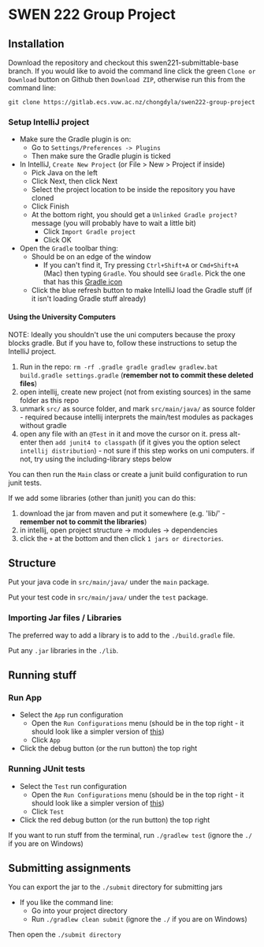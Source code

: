 # SWEN 222 Group Project

## Installation

Download the repository and checkout this swen221-submittable-base branch. If
you would like to avoid the command line click the green `Clone or Download`
button on Github then `Download ZIP`, otherwise run this from the command line:

    git clone https://gitlab.ecs.vuw.ac.nz/chongdyla/swen222-group-project

### Setup IntelliJ project

- Make sure the Gradle plugin is on: 
    - Go to `Settings/Preferences -> Plugins`
    - Then make sure the Gradle plugin is ticked
- In IntelliJ, `Create New Project` (or File > New > Project if inside)
    - Pick Java on the left
    - Click Next, then click Next
    - Select the project location to be inside the repository you have cloned
    - Click Finish
    - At the bottom right, you should get a `Unlinked Gradle project?` message
      (you will probably have to wait a little bit)
        - Click `Import Gradle project`
        - Click OK
- Open the `Gradle` toolbar thing:
    - Should be on an edge of the window
        - If you can't find it, Try pressing `Ctrl+Shift+A` or `Cmd+Shift+A`
          (Mac) then typing `Gradle`. You should see `Gradle`. Pick the one
          that has this
          [Gradle icon](https://lh6.googleusercontent.com/-fvt5jz8KJ9E/AAAAAAAAAAI/AAAAAAAAAAc/-dxpnszHExs/photo.jpg)
    - Click the blue refresh button to make IntelliJ load the Gradle stuff (if
      it isn't loading Gradle stuff already)

#### Using the University Computers

NOTE: Ideally you shouldn't use the uni computers because the proxy blocks
gradle. But if you have to, follow these instructions to setup the IntelliJ
project.

1. Run in the repo: `rm -rf .gradle gradle gradlew gradlew.bat build.gradle
   settings.gradle` (**remember not to commit these deleted files**)
2. open intellij, create new project (not from existing sources) in the same
   folder as this repo
3. unmark `src/` as source folder, and mark `src/main/java/` as source folder -
   required because intellij interprets the main/test modules as packages
   without gradle
4. open any file with an `@Test` in it and move the cursor on it. press
   alt-enter then `add junit4 to classpath` (if it gives you the option select
   `intellij distribution`) - not sure if this step works on uni computers. if
   not, try using the including-library steps below

You can then run the `Main` class or create a junit build configuration to run junit tests.

If we add some libraries (other than junit) you can do this:

1. download the jar from maven and put it somewhere (e.g. 'lib/' - **remember
   not to commit the libraries**)
2. in intellij, open project structure -> modules -> dependencies
3. click the `+` at the bottom and then click `1 jars or directories`.

## Structure

Put your java code in `src/main/java/` under the `main` package.

Put your test code in `src/main/java/` under the `test` package.

### Importing Jar files / Libraries

The preferred way to add a library is to add to the `./build.gradle` file. 

Put any `.jar` libraries in the `./lib`.

## Running stuff

### Run App

- Select the `App` run configuration
    - Open the `Run Configurations` menu (should be in the top right - it
      should look like a simpler version of
      [this](https://i.stack.imgur.com/UkljJ.png))
    - Click `App`
- Click the debug button (or the run button) the top right

### Running JUnit tests

- Select the `Test` run configuration
    - Open the `Run Configurations` menu (should be in the top right - it
      should look like a simpler version of
      [this](https://i.stack.imgur.com/UkljJ.png))
    - Click `Test`
- Click the red debug button (or the run button) the top right

If you want to run stuff from the terminal, run `./gradlew test` (ignore the
`./` if you are on Windows)

## Submitting assignments

You can export the jar to the `./submit` directory for submitting jars

- If you like the command line:
    - Go into your project directory
    - Run `./gradlew clean submit` (ignore the `./` if you are on Windows)

Then open the `./submit directory`
